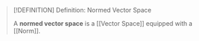 >[!DEFINITION] Definition: Normed Vector Space
>
>A **normed vector space** is a [[Vector Space]] equipped with a [[Norm]].
>